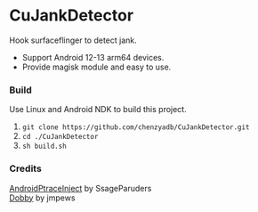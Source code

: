 # CuJankDetector
Hook surfaceflinger to detect jank.  
- Support Android 12-13 arm64 devices.  
- Provide magisk module and easy to use.

### Build
Use Linux and Android NDK to build this project.  
1. `git clone https://github.com/chenzyadb/CuJankDetector.git`  
2. `cd ./CuJankDetector`  
3. `sh build.sh`  

### Credits
[AndroidPtraceInject](https://github.com/SsageParuders/AndroidPtraceInject) by SsageParuders  
[Dobby](https://github.com/jmpews/Dobby) by jmpews  
